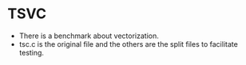 # TSVC
- There is a benchmark about vectorization. 
- tsc.c is the original file and the others are the split files to facilitate testing.

